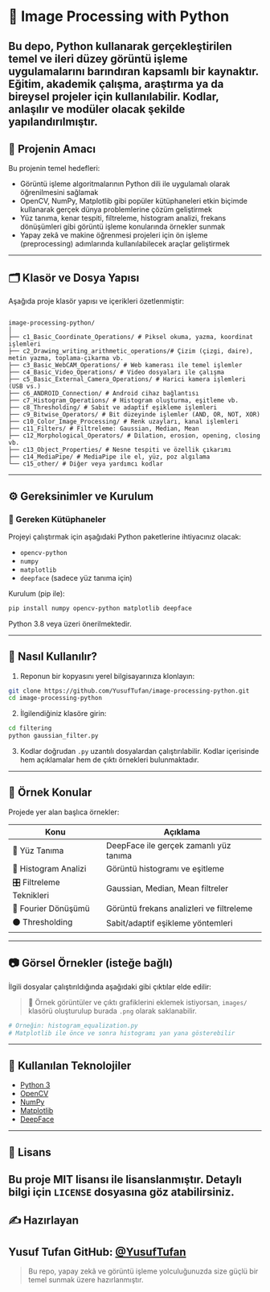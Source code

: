 # 🧠 Image Processing with Python

Bu depo, Python kullanarak gerçekleştirilen **temel ve ileri düzey görüntü işleme uygulamalarını** barındıran kapsamlı bir kaynaktır. Eğitim, akademik çalışma, araştırma ya da bireysel projeler için kullanılabilir. Kodlar, anlaşılır ve modüler olacak şekilde yapılandırılmıştır.
---

## 🎯 Projenin Amacı

Bu projenin temel hedefleri:

- Görüntü işleme algoritmalarının Python dili ile uygulamalı olarak öğrenilmesini sağlamak
- OpenCV, NumPy, Matplotlib gibi popüler kütüphaneleri etkin biçimde kullanarak gerçek dünya problemlerine çözüm geliştirmek
- Yüz tanıma, kenar tespiti, filtreleme, histogram analizi, frekans dönüşümleri gibi görüntü işleme konularında örnekler sunmak
- Yapay zekâ ve makine öğrenmesi projeleri için ön işleme (preprocessing) adımlarında kullanılabilecek araçlar geliştirmek
---

## 🗂️ Klasör ve Dosya Yapısı

Aşağıda proje klasör yapısı ve içerikleri özetlenmiştir:

```

image-processing-python/
│
├── c1_Basic_Coordinate_Operations/ # Piksel okuma, yazma, koordinat işlemleri
├── c2_Drawing_writing_arithmetic_operations/# Çizim (çizgi, daire), metin yazma, toplama-çıkarma vb.
├── c3_Basic_WebCAM_Operations/ # Web kamerası ile temel işlemler
├── c4_Basic_Video_Operations/ # Video dosyaları ile çalışma
├── c5_Basic_External_Camera_Operations/ # Harici kamera işlemleri (USB vs.)
├── c6_ANDROID_Connection/ # Android cihaz bağlantısı
├── c7_Histogram_Operations/ # Histogram oluşturma, eşitleme vb.
├── c8_Thresholding/ # Sabit ve adaptif eşikleme işlemleri
├── c9_Bitwise_Operators/ # Bit düzeyinde işlemler (AND, OR, NOT, XOR)
├── c10_Color_Image_Processing/ # Renk uzayları, kanal işlemleri
├── c11_Filters/ # Filtreleme: Gaussian, Median, Mean
├── c12_Morphological_Operators/ # Dilation, erosion, opening, closing vb.
├── c13_Object_Properties/ # Nesne tespiti ve özellik çıkarımı
├── c14_MediaPipe/ # MediaPipe ile el, yüz, poz algılama
└── c15_other/ # Diğer veya yardımcı kodlar

````

---

## ⚙️ Gereksinimler ve Kurulum

### 🔧 Gereken Kütüphaneler

Projeyi çalıştırmak için aşağıdaki Python paketlerine ihtiyacınız olacak:

- `opencv-python`
- `numpy`
- `matplotlib`
- `deepface` (sadece yüz tanıma için)

Kurulum (pip ile):

```bash
pip install numpy opencv-python matplotlib deepface
````

Python 3.8 veya üzeri önerilmektedir.

---

## 🚀 Nasıl Kullanılır?

1. Reponun bir kopyasını yerel bilgisayarınıza klonlayın:

```bash
git clone https://github.com/YusufTufan/image-processing-python.git
cd image-processing-python
```

2. İlgilendiğiniz klasöre girin:

```bash
cd filtering
python gaussian_filter.py
```

3. Kodlar doğrudan `.py` uzantılı dosyalardan çalıştırılabilir. Kodlar içerisinde hem açıklamalar hem de çıktı örnekleri bulunmaktadır.

---

## 🧪 Örnek Konular

Projede yer alan başlıca örnekler:

| Konu                      | Açıklama                                 |
| ------------------------- | ---------------------------------------- |
| 📸 Yüz Tanıma             | DeepFace ile gerçek zamanlı yüz tanıma   |
| 🌈 Histogram Analizi      | Görüntü histogramı ve eşitleme           |
| 🎛️ Filtreleme Teknikleri | Gaussian, Median, Mean filtreler         |
| 🧾 Fourier Dönüşümü       | Görüntü frekans analizleri ve filtreleme |
| ⚫ Thresholding            | Sabit/adaptif eşikleme yöntemleri        |

---

## 📷 Görsel Örnekler (isteğe bağlı)

İlgili dosyalar çalıştırıldığında aşağıdaki gibi çıktılar elde edilir:

> 📌 Örnek görüntüler ve çıktı grafiklerini eklemek istiyorsan, `images/` klasörü oluşturulup burada `.png` olarak saklanabilir.

```python
# Örneğin: histogram_equalization.py
# Matplotlib ile önce ve sonra histogramı yan yana gösterebilir
```

---

## 🧩 Kullanılan Teknolojiler

* [Python 3](https://www.python.org/)
* [OpenCV](https://opencv.org/)
* [NumPy](https://numpy.org/)
* [Matplotlib](https://matplotlib.org/)
* [DeepFace](https://github.com/serengil/deepface)

---
## 📄 Lisans
Bu proje MIT lisansı ile lisanslanmıştır. Detaylı bilgi için `LICENSE` dosyasına göz atabilirsiniz.
---

## ✍️ Hazırlayan

**Yusuf Tufan**
GitHub: [@YusufTufan](https://github.com/YusufTufan)
---

> Bu repo, yapay zekâ ve görüntü işleme yolculuğunuzda size güçlü bir temel sunmak üzere hazırlanmıştır.
